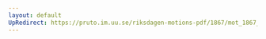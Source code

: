 ```yaml
---
layout: default
UpRedirect: https://pruto.im.uu.se/riksdagen-motions-pdf/1867/mot_1867__ak__153/mot_1867__ak__153-002.pdf
---
```

